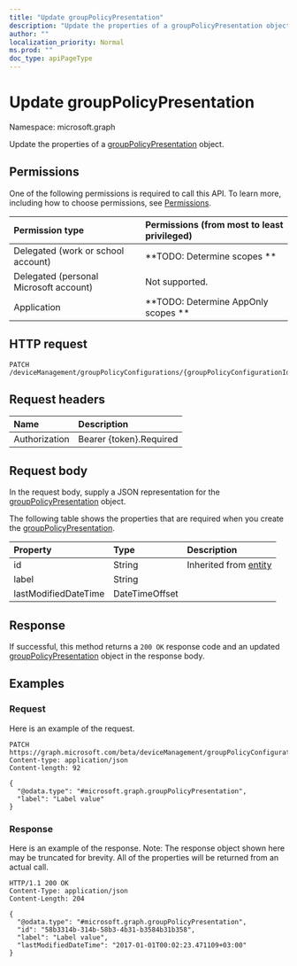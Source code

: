 ```yaml
---
title: "Update groupPolicyPresentation"
description: "Update the properties of a groupPolicyPresentation object."
author: ""
localization_priority: Normal
ms.prod: ""
doc_type: apiPageType
---
```


# Update groupPolicyPresentation

Namespace: microsoft.graph

Update the properties of a [groupPolicyPresentation](../resources/grouppolicypresentation.md) object.

## Permissions
One of the following permissions is required to call this API. To learn more, including how to choose permissions, see [Permissions](/concepts/permissions-reference.md).

|Permission type|Permissions (from most to least privileged)|
|:---|:---|
|Delegated (work or school account)|**TODO: Determine scopes **|
|Delegated (personal Microsoft account)|Not supported.|
|Application|**TODO: Determine AppOnly scopes **|

## HTTP request
<!-- {
  "blockType": "ignored"
}
-->
``` http
PATCH /deviceManagement/groupPolicyConfigurations/{groupPolicyConfigurationId}/definitionValues/{groupPolicyDefinitionValueId}/presentationValues/{groupPolicyPresentationValueId}/presentation/definition/presentations/{groupPolicyPresentationId}
```

## Request headers
|Name|Description|
|:---|:---|
|Authorization|Bearer {token}.Required|

## Request body
In the request body, supply a JSON representation for the [groupPolicyPresentation](../resources/grouppolicypresentation.md) object.

The following table shows the properties that are required when you create the [groupPolicyPresentation](../resources/grouppolicypresentation.md).

|Property|Type|Description|
|:---|:---|:---|
|id|String| Inherited from [entity](../resources/entity.md)|
|label|String||
|lastModifiedDateTime|DateTimeOffset||



## Response
If successful, this method returns a `200 OK` response code and an updated [groupPolicyPresentation](../resources/grouppolicypresentation.md) object in the response body.

## Examples

### Request
Here is an example of the request.
<!-- {
  "blockType": "request",
  "name": "update_grouppolicypresentation"
}
-->
``` http
PATCH https://graph.microsoft.com/beta/deviceManagement/groupPolicyConfigurations/{groupPolicyConfigurationId}/definitionValues/{groupPolicyDefinitionValueId}/presentationValues/{groupPolicyPresentationValueId}/presentation/definition/presentations/{groupPolicyPresentationId}
Content-type: application/json
Content-length: 92

{
  "@odata.type": "#microsoft.graph.groupPolicyPresentation",
  "label": "Label value"
}
```

### Response
Here is an example of the response. Note: The response object shown here may be truncated for brevity. All of the properties will be returned from an actual call.
<!-- {
  "blockType": "response",
  "truncated": true
}
-->
``` http
HTTP/1.1 200 OK
Content-Type: application/json
Content-Length: 204

{
  "@odata.type": "#microsoft.graph.groupPolicyPresentation",
  "id": "58b3314b-314b-58b3-4b31-b3584b31b358",
  "label": "Label value",
  "lastModifiedDateTime": "2017-01-01T00:02:23.471109+03:00"
}
```

